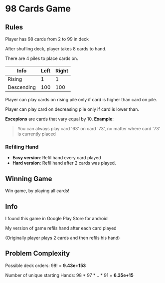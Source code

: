 # 98 Cards Game

## Rules
Player has 98 cards from 2 to 99 in deck

After shufling deck, player takes 8 cards to hand.

There are 4 piles to place cards on. 

|Info		|Left 	|Right	|
|---		|---	|---	|
|Rising		|1 		| 1		|
|Descending	|100	| 100	|

Player can play cards on rising pile only if card is higher than card on pile.

Player can play card on decreasing pile only if card is lower than.

**Excepions** are cards that vary equal by 10. **Example**:

>You can always play card '63' on card '73', no matter where card '73' is currently placed

### Refiling Hand
* **Easy version**: Refil hand every card played
* **Hard version**:	Refil hand after 2 cards was played.

## Winning Game
Win game, by playing all cards!


## Info
I found this game in Google Play Store for android

My version of game refils hand after each card played

(Originally player plays 2 cards and then  refils his hand)

## Problem Complexity
Possible deck orders:
98! = **9.43e+153**

Number of unique starting Hands:
98 * 97 * .. * 91 = **6.35e+15**